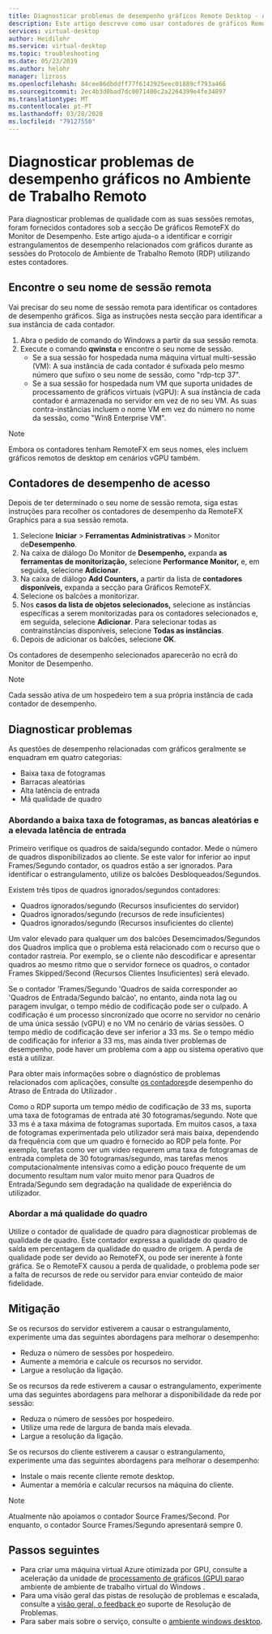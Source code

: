 ```yaml
---
title: Diagnosticar problemas de desempenho gráficos Remote Desktop - Azure
description: Este artigo descreve como usar contadores de gráficos RemoteFX em sessões remotas de protocolo sinuoso para diagnosticar problemas de desempenho com gráficos no Windows Virtual Desktop.
services: virtual-desktop
author: Heidilohr
ms.service: virtual-desktop
ms.topic: troubleshooting
ms.date: 05/23/2019
ms.author: helohr
manager: lizross
ms.openlocfilehash: 84cee86dbddff77f6142925eec01889cf793a466
ms.sourcegitcommit: 2ec4b3d0bad7dc0071400c2a2264399e4fe34897
ms.translationtype: MT
ms.contentlocale: pt-PT
ms.lasthandoff: 03/28/2020
ms.locfileid: "79127550"
---
```

# <a name="diagnose-graphics-performance-issues-in-remote-desktop"></a>Diagnosticar problemas de desempenho gráficos no Ambiente de Trabalho Remoto

Para diagnosticar problemas de qualidade com as suas sessões remotas, foram fornecidos contadores sob a secção De gráficos RemoteFX do Monitor de Desempenho. Este artigo ajuda-o a identificar e corrigir estrangulamentos de desempenho relacionados com gráficos durante as sessões do Protocolo de Ambiente de Trabalho Remoto (RDP) utilizando estes contadores.

## <a name="find-your-remote-session-name"></a>Encontre o seu nome de sessão remota

Vai precisar do seu nome de sessão remota para identificar os contadores de desempenho gráficos. Siga as instruções nesta secção para identificar a sua instância de cada contador.

1. Abra o pedido de comando do Windows a partir da sua sessão remota.
2. Execute o comando **qwinsta** e encontre o seu nome de sessão.
    - Se a sua sessão for hospedada numa máquina virtual multi-sessão (VM): A sua instância de cada contador é sufixada pelo mesmo número que sufixo o seu nome de sessão, como "rdp-tcp 37".
    - Se a sua sessão for hospedada num VM que suporta unidades de processamento de gráficos virtuais (vGPU): A sua instância de cada contador é armazenada no servidor em vez de no seu VM. As suas contra-instâncias incluem o nome VM em vez do número no nome da sessão, como "Win8 Enterprise VM".

>[!NOTE]
> Embora os contadores tenham RemoteFX em seus nomes, eles incluem gráficos remotos de desktop em cenários vGPU também.

## <a name="access-performance-counters"></a>Contadores de desempenho de acesso

Depois de ter determinado o seu nome de sessão remota, siga estas instruções para recolher os contadores de desempenho da RemoteFX Graphics para a sua sessão remota.

1. Selecione **Iniciar** > **Ferramentas Administrativas** > Monitor de**Desempenho**.
2. Na caixa de diálogo Do Monitor de **Desempenho,** expanda **as ferramentas de monitorização,** selecione **Performance Monitor,** e, em seguida, selecione **Adicionar**.
3. Na caixa de diálogo **Add Counters,** a partir da lista de **contadores disponíveis,** expanda a secção para Gráficos RemoteFX.
4. Selecione os balcões a monitorizar.
5. Nos **casos da lista de objetos selecionados,** selecione as instâncias específicas a serem monitorizadas para os contadores selecionados e, em seguida, selecione **Adicionar**. Para selecionar todas as contrainstâncias disponíveis, selecione **Todas as instâncias**.
6. Depois de adicionar os balcões, selecione **OK**.

Os contadores de desempenho selecionados aparecerão no ecrã do Monitor de Desempenho.

>[!NOTE]
>Cada sessão ativa de um hospedeiro tem a sua própria instância de cada contador de desempenho.

## <a name="diagnose-issues"></a>Diagnosticar problemas

As questões de desempenho relacionadas com gráficos geralmente se enquadram em quatro categorias:

- Baixa taxa de fotogramas
- Barracas aleatórias
- Alta latência de entrada
- Má qualidade de quadro

### <a name="addressing-low-frame-rate-random-stalls-and-high-input-latency"></a>Abordando a baixa taxa de fotogramas, as bancas aleatórias e a elevada latência de entrada

Primeiro verifique os quadros de saída/segundo contador. Mede o número de quadros disponibilizados ao cliente. Se este valor for inferior ao input Frames/Segundo contador, os quadros estão a ser ignorados. Para identificar o estrangulamento, utilize os balcões Desbloqueados/Segundos.

Existem três tipos de quadros ignorados/segundos contadores:

- Quadros ignorados/segundo (Recursos insuficientes do servidor)
- Quadros ignorados/segundo (recursos de rede insuficientes)
- Quadros ignorados/segundo (Recursos insuficientes do cliente)

Um valor elevado para qualquer um dos balcões Desemcimados/Segundos dos Quadros implica que o problema está relacionado com o recurso que o contador rastreia. Por exemplo, se o cliente não descodificar e apresentar quadros ao mesmo ritmo que o servidor fornece os quadros, o contador Frames Skipped/Second (Recursos Clientes Insuficientes) será elevado.

Se o contador 'Frames/Segundo 'Quadros de saída corresponder ao 'Quadros de Entrada/Segundo balcão', no entanto, ainda nota lag ou paragem invulgar, o tempo médio de codificação pode ser o culpado. A codificação é um processo sincronizado que ocorre no servidor no cenário de uma única sessão (vGPU) e no VM no cenário de várias sessões. O tempo médio de codificação deve ser inferior a 33 ms. Se o tempo médio de codificação for inferior a 33 ms, mas ainda tiver problemas de desempenho, pode haver um problema com a app ou sistema operativo que está a utilizar.

Para obter mais informações sobre o diagnóstico de problemas relacionados com aplicações, consulte [os contadores](/windows-server/remote/remote-desktop-services/rds-rdsh-performance-counters/)de desempenho do Atraso de Entrada do Utilizador .

Como o RDP suporta um tempo médio de codificação de 33 ms, suporta uma taxa de fotogramas de entrada até 30 fotogramas/segundo. Note que 33 ms é a taxa máxima de fotogramas suportada. Em muitos casos, a taxa de fotogramas experimentada pelo utilizador será mais baixa, dependendo da frequência com que um quadro é fornecido ao RDP pela fonte. Por exemplo, tarefas como ver um vídeo requerem uma taxa de fotogramas de entrada completa de 30 fotogramas/segundo, mas tarefas menos computacionalmente intensivas como a edição pouco frequente de um documento resultam num valor muito menor para Quadros de Entrada/Segundo sem degradação na qualidade de experiência do utilizador.

### <a name="addressing-poor-frame-quality"></a>Abordar a má qualidade do quadro

Utilize o contador de qualidade de quadro para diagnosticar problemas de qualidade de quadro. Este contador expressa a qualidade do quadro de saída em percentagem da qualidade do quadro de origem. A perda de qualidade pode ser devido ao RemoteFX, ou pode ser inerente à fonte gráfica. Se o RemoteFX causou a perda de qualidade, o problema pode ser a falta de recursos de rede ou servidor para enviar conteúdo de maior fidelidade.

## <a name="mitigation"></a>Mitigação

Se os recursos do servidor estiverem a causar o estrangulamento, experimente uma das seguintes abordagens para melhorar o desempenho:

- Reduza o número de sessões por hospedeiro.
- Aumente a memória e calcule os recursos no servidor.
- Largue a resolução da ligação.

Se os recursos da rede estiverem a causar o estrangulamento, experimente uma das seguintes abordagens para melhorar a disponibilidade da rede por sessão:

- Reduza o número de sessões por hospedeiro.
- Utilize uma rede de largura de banda mais elevada.
- Largue a resolução da ligação.

Se os recursos do cliente estiverem a causar o estrangulamento, experimente uma das seguintes abordagens para melhorar o desempenho:

- Instale o mais recente cliente remote desktop.
- Aumentar a memória e calcular recursos na máquina do cliente.

> [!NOTE]
> Atualmente não apoiamos o contador Source Frames/Second. Por enquanto, o contador Source Frames/Segundo apresentará sempre 0.

## <a name="next-steps"></a>Passos seguintes

- Para criar uma máquina virtual Azure otimizada por GPU, consulte a aceleração da unidade de [processamento de gráficos (GPU) para](configure-vm-gpu.md)o ambiente de ambiente de trabalho virtual do Windows .
- Para uma visão geral das pistas de resolução de problemas e escalada, consulte a [visão geral, o feedback e](troubleshoot-set-up-overview.md)o suporte de Resolução de Problemas.
- Para saber mais sobre o serviço, consulte o [ambiente windows desktop](environment-setup.md).
